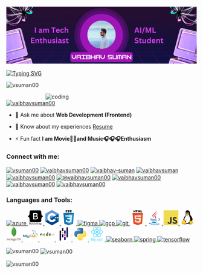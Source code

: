 ![logo](https://github.com/vsuman00/vsuman00/blob/main/Banner.png)

<a href="https://git.io/typing-svg"><img src="https://readme-typing-svg.demolab.com?font=Fira+Code&weight=200&size=35&pause=1000&color=23BAFF&center=true&vCenter=true&multiline=true&width=850&height=200&lines=Hello+%F0%9F%91%8B%2C+I'm+Vaibhav+Suman;Passionate%F0%9F%91%BBSoftware+Engineer+%F0%9F%A7%91%F0%9F%8F%BB%E2%80%8D%F0%9F%92%BB;+++++++++%26+AI%2FML+%F0%9F%A4%96+Technology." alt="Typing SVG" /></a>


<p align="left"> <img src="https://komarev.com/ghpvc/?username=vsuman00&label=Profile%20views&color=0e75b6&style=flat" alt="vsuman00" /> </p>
<img align="right" alt ="coding" width ="400" src="https://camo.githubusercontent.com/97d0c0c4209208d8ec9573c7e213e05872a9f59b703868647b559b77af601cc6/68747470733a2f2f692e70696e696d672e636f6d2f6f726967696e616c732f65382f66342f35332f65386634353334363961336563393765636433353464663436356437333931332e676966">


<p align="left"> <a href="https://twitter.com/vaibhavsuman00" target="blank"><img src="https://img.shields.io/twitter/follow/vaibhavsuman00?logo=twitter&style=for-the-badge" alt="vaibhavsuman00" /></a> </p>

- 💬 Ask me about **Web Development (Frontend)**

- 📄 Know about my experiences <a href = "https://drive.google.com/file/d/1Q6w06dXlM-kJFVgvzllazvbaHaq97kLT/view?usp=share_link">Resume</a>

- ⚡ Fun fact **I am Movie👻👻and Music🎧🎧🎧Enthusiasm**

<h3 align="left">Connect with me:</h3>
<p align="left">
<a href="https://dev.to/vsuman00" target="blank"><img align="center" src="https://raw.githubusercontent.com/rahuldkjain/github-profile-readme-generator/master/src/images/icons/Social/devto.svg" alt="vsuman00" height="30" width="40" /></a>
<a href="https://twitter.com/vaibhavsuman00" target="blank"><img align="center" src="https://raw.githubusercontent.com/rahuldkjain/github-profile-readme-generator/master/src/images/icons/Social/twitter.svg" alt="vaibhavsuman00" height="30" width="40" /></a>
<a href="https://linkedin.com/in/vaibhav-suman" target="blank"><img align="center" src="https://raw.githubusercontent.com/rahuldkjain/github-profile-readme-generator/master/src/images/icons/Social/linked-in-alt.svg" alt="vaibhav-suman" height="30" width="40" /></a>
<a href="https://kaggle.com/vaibhavsuman" target="blank"><img align="center" src="https://raw.githubusercontent.com/rahuldkjain/github-profile-readme-generator/master/src/images/icons/Social/kaggle.svg" alt="vaibhavsuman" height="30" width="40" /></a>
<a href="https://instagram.com/vaibhavsuman00" target="blank"><img align="center" src="https://raw.githubusercontent.com/rahuldkjain/github-profile-readme-generator/master/src/images/icons/Social/instagram.svg" alt="vaibhavsuman00" height="30" width="40" /></a>
<a href="https://hashnode.com/@vaibhavsuman00" target="blank"><img align="center" src="https://raw.githubusercontent.com/rahuldkjain/github-profile-readme-generator/master/src/images/icons/Social/hashnode.svg" alt="@vaibhavsuman00" height="30" width="40" /></a>
<a href="https://www.codechef.com/users/vaibhavsuman00" target="blank"><img align="center" src="https://cdn.jsdelivr.net/npm/simple-icons@3.1.0/icons/codechef.svg" alt="vaibhavsuman00" height="30" width="40" /></a>
<a href="https://www.hackerrank.com/vaibhavsuman00" target="blank"><img align="center" src="https://raw.githubusercontent.com/rahuldkjain/github-profile-readme-generator/master/src/images/icons/Social/hackerrank.svg" alt="vaibhavsuman00" height="30" width="40" /></a>
<a href="https://www.leetcode.com/vaibhavsuman00" target="blank"><img align="center" src="https://raw.githubusercontent.com/rahuldkjain/github-profile-readme-generator/master/src/images/icons/Social/leet-code.svg" alt="vaibhavsuman00" height="30" width="40" /></a>
</p>

<h3 align="left">Languages and Tools:</h3>
<p align="left"> <a href="https://azure.microsoft.com/en-in/" target="_blank" rel="noreferrer"> <img src="https://www.vectorlogo.zone/logos/microsoft_azure/microsoft_azure-icon.svg" alt="azure" width="40" height="40"/> </a> <a href="https://getbootstrap.com" target="_blank" rel="noreferrer"> <img src="https://raw.githubusercontent.com/devicons/devicon/master/icons/bootstrap/bootstrap-plain-wordmark.svg" alt="bootstrap" width="40" height="40"/> </a> <a href="https://www.w3schools.com/cpp/" target="_blank" rel="noreferrer"> <img src="https://raw.githubusercontent.com/devicons/devicon/master/icons/cplusplus/cplusplus-original.svg" alt="cplusplus" width="40" height="40"/> </a> <a href="https://www.w3schools.com/css/" target="_blank" rel="noreferrer"> <img src="https://raw.githubusercontent.com/devicons/devicon/master/icons/css3/css3-original-wordmark.svg" alt="css3" width="40" height="40"/> </a> <a href="https://www.figma.com/" target="_blank" rel="noreferrer"> <img src="https://www.vectorlogo.zone/logos/figma/figma-icon.svg" alt="figma" width="40" height="40"/> </a> <a href="https://cloud.google.com" target="_blank" rel="noreferrer"> <img src="https://www.vectorlogo.zone/logos/google_cloud/google_cloud-icon.svg" alt="gcp" width="40" height="40"/> </a> <a href="https://git-scm.com/" target="_blank" rel="noreferrer"> <img src="https://www.vectorlogo.zone/logos/git-scm/git-scm-icon.svg" alt="git" width="40" height="40"/> </a> <a href="https://www.w3.org/html/" target="_blank" rel="noreferrer"> <img src="https://raw.githubusercontent.com/devicons/devicon/master/icons/html5/html5-original-wordmark.svg" alt="html5" width="40" height="40"/> </a> <a href="https://www.java.com" target="_blank" rel="noreferrer"> <img src="https://raw.githubusercontent.com/devicons/devicon/master/icons/java/java-original.svg" alt="java" width="40" height="40"/> </a> <a href="https://developer.mozilla.org/en-US/docs/Web/JavaScript" target="_blank" rel="noreferrer"> <img src="https://raw.githubusercontent.com/devicons/devicon/master/icons/javascript/javascript-original.svg" alt="javascript" width="40" height="40"/> </a> <a href="https://www.linux.org/" target="_blank" rel="noreferrer"> <img src="https://raw.githubusercontent.com/devicons/devicon/master/icons/linux/linux-original.svg" alt="linux" width="40" height="40"/> </a> <a href="https://www.mongodb.com/" target="_blank" rel="noreferrer"> <img src="https://raw.githubusercontent.com/devicons/devicon/master/icons/mongodb/mongodb-original-wordmark.svg" alt="mongodb" width="40" height="40"/> </a> <a href="https://www.mysql.com/" target="_blank" rel="noreferrer"> <img src="https://raw.githubusercontent.com/devicons/devicon/master/icons/mysql/mysql-original-wordmark.svg" alt="mysql" width="40" height="40"/> </a> <a href="https://nodejs.org" target="_blank" rel="noreferrer"> <img src="https://raw.githubusercontent.com/devicons/devicon/master/icons/nodejs/nodejs-original-wordmark.svg" alt="nodejs" width="40" height="40"/> </a> <a href="https://pandas.pydata.org/" target="_blank" rel="noreferrer"> <img src="https://raw.githubusercontent.com/devicons/devicon/2ae2a900d2f041da66e950e4d48052658d850630/icons/pandas/pandas-original.svg" alt="pandas" width="40" height="40"/> </a> <a href="https://www.python.org" target="_blank" rel="noreferrer"> <img src="https://raw.githubusercontent.com/devicons/devicon/master/icons/python/python-original.svg" alt="python" width="40" height="40"/> </a> <a href="https://reactjs.org/" target="_blank" rel="noreferrer"> <img src="https://raw.githubusercontent.com/devicons/devicon/master/icons/react/react-original-wordmark.svg" alt="react" width="40" height="40"/> </a> <a href="https://seaborn.pydata.org/" target="_blank" rel="noreferrer"> <img src="https://seaborn.pydata.org/_images/logo-mark-lightbg.svg" alt="seaborn" width="40" height="40"/> </a> <a href="https://spring.io/" target="_blank" rel="noreferrer"> <img src="https://www.vectorlogo.zone/logos/springio/springio-icon.svg" alt="spring" width="40" height="40"/> </a> <a href="https://www.tensorflow.org" target="_blank" rel="noreferrer"> <img src="https://www.vectorlogo.zone/logos/tensorflow/tensorflow-icon.svg" alt="tensorflow" width="40" height="40"/> </a> </p>

<p><img align="left" src="https://github-readme-stats.vercel.app/api/top-langs?username=vsuman00&show_icons=true&locale=en&layout=compact" alt="vsuman00" /></p>

<p>&nbsp;<img align="center" src="https://github-readme-stats.vercel.app/api?username=vsuman00&show_icons=true&locale=en" alt="vsuman00" /></p>

<p><img align="center" src="https://github-readme-streak-stats.herokuapp.com/?user=vsuman00&" alt="vsuman00" /></p>

